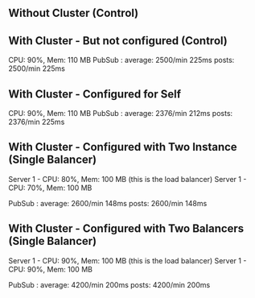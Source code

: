 

## Without Cluster (Control)



## With Cluster - But not configured (Control)

CPU: 90%, Mem: 110 MB
PubSub : average: 2500/min 225ms
         posts: 2500/min 225ms


## With Cluster - Configured for Self
CPU: 90%, Mem: 110 MB
PubSub : average: 2376/min 212ms
         posts: 2376/min 225ms


## With Cluster - Configured with Two Instance (Single Balancer)

Server 1 - CPU: 80%, Mem: 100 MB (this is the load balancer)
Server 1 - CPU: 70%, Mem: 100 MB

PubSub : average: 2600/min 148ms
         posts: 2600/min 148ms

## With Cluster - Configured with Two Balancers (Single Balancer)

Server 1 - CPU: 90%, Mem: 100 MB (this is the load balancer)
Server 1 - CPU: 90%, Mem: 100 MB

PubSub : average: 4200/min 200ms
         posts: 4200/min 200ms




